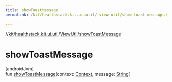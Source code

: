 ```yaml
---
title: showToastMessage
permalink: /kit/healthstack.kit.ui.util/-view-util/show-toast-message.html

---
```

//[kit](../../../index.html)/[healthstack.kit.ui.util](../index.html)/[ViewUtil](index.html)/[showToastMessage](show-toast-message.html)



# showToastMessage



[androidJvm]\
fun [showToastMessage](show-toast-message.html)(context: [Context](https://developer.android.com/reference/kotlin/android/content/Context.html), message: [String](https://kotlinlang.org/api/latest/jvm/stdlib/kotlin/-string/index.html))




